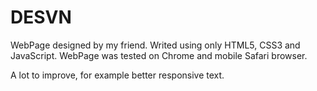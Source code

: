 # DESVN

WebPage designed by my friend. Writed using only HTML5, CSS3 and JavaScript.
WebPage was tested on Chrome and mobile Safari browser.

A lot to improve, for example better responsive text.
